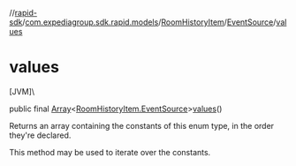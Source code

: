 //[rapid-sdk](../../../../index.md)/[com.expediagroup.sdk.rapid.models](../../index.md)/[RoomHistoryItem](../index.md)/[EventSource](index.md)/[values](values.md)

# values

[JVM]\

public final [Array](https://kotlinlang.org/api/latest/jvm/stdlib/kotlin/-array/index.html)&lt;[RoomHistoryItem.EventSource](index.md)&gt;[values](values.md)()

Returns an array containing the constants of this enum type, in the order they're declared.

This method may be used to iterate over the constants.
